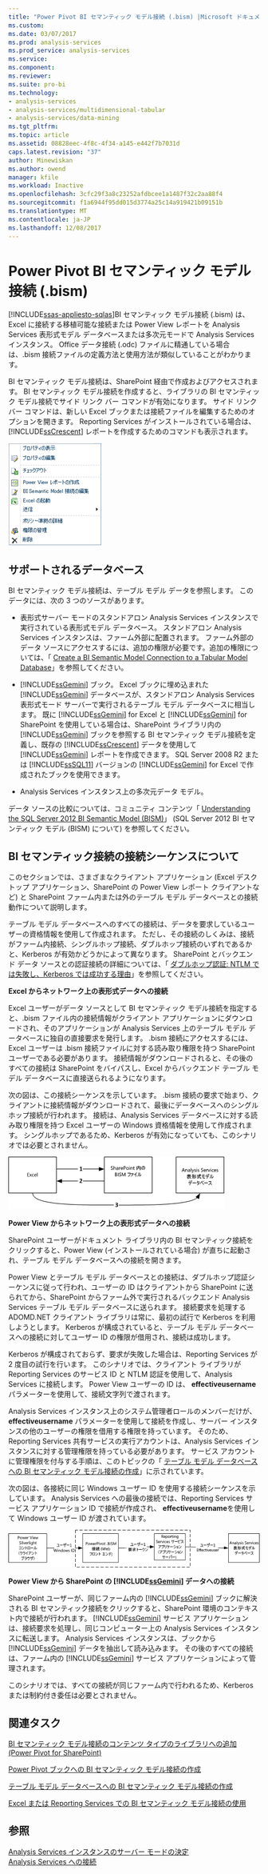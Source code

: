 ```yaml
---
title: "Power Pivot BI セマンティック モデル接続 (.bism) |Microsoft ドキュメント"
ms.custom: 
ms.date: 03/07/2017
ms.prod: analysis-services
ms.prod_service: analysis-services
ms.service: 
ms.component: 
ms.reviewer: 
ms.suite: pro-bi
ms.technology:
- analysis-services
- analysis-services/multidimensional-tabular
- analysis-services/data-mining
ms.tgt_pltfrm: 
ms.topic: article
ms.assetid: 08828eec-4f8c-4f34-a145-e442f7b7031d
caps.latest.revision: "37"
author: Minewiskan
ms.author: owend
manager: kfile
ms.workload: Inactive
ms.openlocfilehash: 3cfc29f3a8c23252afdbcee1a1487f32c2aa88f4
ms.sourcegitcommit: f1a6944f95dd015d3774a25c14a919421b09151b
ms.translationtype: MT
ms.contentlocale: ja-JP
ms.lasthandoff: 12/08/2017
---
```

# <a name="power-pivot-bi-semantic-model-connection-bism"></a>Power Pivot BI セマンティック モデル接続 (.bism)
[!INCLUDE[ssas-appliesto-sqlas](../../includes/ssas-appliesto-sqlas.md)]BI セマンティック モデル接続 (.bism) は、Excel に接続する移植可能な接続または Power View レポートを Analysis Services 表形式モデル データベースまたは多次元モードで Analysis Services インスタンス。 Office データ接続 (.odc) ファイルに精通している場合は、.bism 接続ファイルの定義方法と使用方法が類似していることがわかります。  
  
 BI セマンティック モデル接続は、SharePoint 経由で作成およびアクセスされます。 BI セマンティック モデル接続を作成すると、ライブラリの BI セマンティック モデル接続でサイド リンク バー コマンドが有効になります。 サイド リンク バー コマンドは、新しい Excel ブックまたは接続ファイルを編集するためのオプションを開きます。 Reporting Services がインストールされている場合は、 [!INCLUDE[ssCrescent](../../includes/sscrescent-md.md)] レポートを作成するためのコマンドも表示されます。  
  
 ![スクリーン ショットの BISM サイド リンク バー コマンド](../../analysis-services/power-pivot-sharepoint/media/ssas-bism-quicklaunch.gif "スクリーン ショットの BISM サイド リンク バー コマンド")  
  
##  <a name="bkmk_prereq"></a> サポートされるデータベース  
 BI セマンティック モデル接続は、テーブル モデル データを参照します。 このデータには、次の 3 つのソースがあります。  
  
-   表形式サーバー モードのスタンドアロン Analysis Services インスタンスで実行されている表形式モデル データベース。 スタンドアロン Analysis Services インスタンスは、ファーム外部に配置されます。 ファーム外部のデータ ソースにアクセスするには、追加の権限が必要です。追加の権限については、「 [Create a BI Semantic Model Connection to a Tabular Model Database](../../analysis-services/power-pivot-sharepoint/create-a-bi-semantic-model-connection-to-a-tabular-model-database.md)」を参照してください。  
  
-   [!INCLUDE[ssGemini](../../includes/ssgemini-md.md)] ブック。 Excel ブックに埋め込まれた [!INCLUDE[ssGemini](../../includes/ssgemini-md.md)] データベースが、スタンドアロン Analysis Services 表形式モード サーバーで実行されるテーブル モデル データベースに相当します。 既に [!INCLUDE[ssGemini](../../includes/ssgemini-md.md)] for Excel と [!INCLUDE[ssGemini](../../includes/ssgemini-md.md)] for SharePoint を使用している場合は、SharePoint ライブラリ内の [!INCLUDE[ssGemini](../../includes/ssgemini-md.md)] ブックを参照する BI セマンティック モデル接続を定義し、既存の [!INCLUDE[ssCrescent](../../includes/sscrescent-md.md)] データを使用して [!INCLUDE[ssGemini](../../includes/ssgemini-md.md)] レポートを作成できます。  SQL Server 2008 R2 または [!INCLUDE[ssSQL11](../../includes/sssql11-md.md)] バージョンの [!INCLUDE[ssGemini](../../includes/ssgemini-md.md)] for Excel で作成されたブックを使用できます。  
  
-   Analysis Services インスタンス上の多次元データ モデル。  
  
 データ ソースの比較については、コミュニティ コンテンツ「 [Understanding the SQL Server 2012 BI Semantic Model (BISM)](http://www.mssqltips.com/sqlservertip/2818/understanding-the-sql-server-2012-bi-semantic-model-bism/)」 (SQL Server 2012 BI セマンティック モデル (BISM) について) を参照してください。  
  
## <a name="understanding-the-connection-sequence-for-bi-semantic-connections"></a>BI セマンティック接続の接続シーケンスについて  
 このセクションでは、さまざまなクライアント アプリケーション (Excel デスクトップ アプリケーション、SharePoint の Power View レポート クライアントなど) と SharePoint ファーム内または外のテーブル モデル データベースとの接続動作について説明します。  
  
 テーブル モデル データベースへのすべての接続は、データを要求しているユーザーの資格情報を使用して作成されます。 ただし、その接続のしくみは、接続がファーム内接続、シングルホップ接続、ダブルホップ接続のいずれであるかと、Kerberos が有効かどうかによって異なります。 SharePoint とバックエンド データ ソースとの認証接続の詳細については、「 [ダブルホップ認証: NTLM では失敗し、Kerberos では成功する理由](http://go.microsoft.com/fwlink/?LinkId=237137)」を参照してください。  
  
 **Excel からネットワーク上の表形式データへの接続**  
  
 Excel ユーザーがデータ ソースとして BI セマンティック モデル接続を指定すると、.bism ファイル内の接続情報がクライアント アプリケーションにダウンロードされ、そのアプリケーションが Analysis Services 上のテーブル モデル データベースに独自の直接要求を発行します。 .bism 接続にアクセスするには、Excel ユーザーは .bism 接続ファイルに対する読み取り権限を持つ SharePoint ユーザーである必要があります。 接続情報がダウンロードされると、その後のすべての接続は SharePoint をバイパスし、Excel からバックエンド テーブル モデル データベースに直接送られるようになります。  
  
 次の図は、この接続シーケンスを示しています。 .bism 接続の要求で始まり、クライアントに接続情報がダウンロードされて、最後にデータベースへのシングルホップ接続が行われます。 接続は、Analysis Services データベースに対する読み取り権限を持つ Excel ユーザーの Windows 資格情報を使用して作成されます。 シングルホップであるため、Kerberos が有効になっていても、このシナリオでは必要とされません。  
  
 ![Excel からテーブル モデル データベースへの接続](../../analysis-services/power-pivot-sharepoint/media/ssas-powerpivotbismconnection-1.gif "Excel からテーブル モデル データベースへの接続")  
  
 **Power View からネットワーク上の表形式データへの接続**  
  
 SharePoint ユーザーがドキュメント ライブラリ内の BI セマンティック接続をクリックすると、Power View (インストールされている場合) が直ちに起動され、テーブル モデル データベースへの接続を開きます。  
  
 Power View とテーブル モデル データベースとの接続は、ダブルホップ認証シーケンスに従って行われ、ユーザーの ID はクライアントから SharePoint に送られてから、SharePoint からファーム外で実行されるバックエンド Analysis Services テーブル モデル データベースに送られます。 接続要求を処理する ADOMD.NET クライアント ライブラリは常に、最初の試行で Kerberos を利用しようとします。 Kerberos が構成されていると、テーブル モデル データベースへの接続に対してユーザー ID の権限が借用され、接続は成功します。  
  
 Kerberos が構成されておらず、要求が失敗した場合は、Reporting Services が 2 度目の試行を行います。 このシナリオでは、クライアント ライブラリが Reporting Services のサービス ID と NTLM 認証を使用して、Analysis Services に接続します。 Power View ユーザーの ID は、 **effectiveusername** パラメーターを使用して、接続文字列で渡されます。  
  
 Analysis Services インスタンス上のシステム管理者ロールのメンバーだけが、 **effectiveusername** パラメーターを使用して接続を作成し、サーバー インスタンスの他のユーザーの権限を借用する権限を持っています。 そのため、Reporting Services 共有サービスの実行アカウントは、Analysis Services インスタンスに対する管理権限を持っている必要があります。  サービス アカウントに管理権限を付与する手順は、このトピックの「 [テーブル モデル データベースへの BI セマンティック モデル接続の作成](../../analysis-services/power-pivot-sharepoint/create-a-bi-semantic-model-connection-to-a-tabular-model-database.md)」に示されています。  
  
 次の図は、各接続に同じ Windows ユーザー ID を使用する接続シーケンスを示しています。 Analysis Services への最後の接続では、Reporting Services サービス アプリケーション ID で接続が作成され、 **effectiveusername**を使用して Windows ユーザー ID が渡されています。  
  
 ![表形式 db に対する借用の接続](../../analysis-services/power-pivot-sharepoint/media/ssas-powerpivotbismconnection-2.gif "表形式 db に対する借用の接続")  
  
 **Power View から SharePoint の [!INCLUDE[ssGemini](../../includes/ssgemini-md.md)] データへの接続**  
  
 SharePoint ユーザーが、同じファーム内の [!INCLUDE[ssGemini](../../includes/ssgemini-md.md)] ブックに解決される BI セマンティック接続をクリックすると、SharePoint 環境のコンテキスト内で接続が行われます。 [!INCLUDE[ssGemini](../../includes/ssgemini-md.md)] サービス アプリケーションは、接続要求を処理し、同じコンピューター上の Analysis Services インスタンスに転送します。 Analysis Services インスタンスは、ブックから [!INCLUDE[ssGemini](../../includes/ssgemini-md.md)] データを抽出して読み込みます。 その後のすべての接続は、ファーム内の [!INCLUDE[ssGemini](../../includes/ssgemini-md.md)] サービス アプリケーションによって管理されます。  
  
 このシナリオでは、すべての接続が同じファーム内で行われるため、Kerberos または制約付き委任は必要とされません。  
  
##  <a name="bkmk_rel"></a> 関連タスク  
 [BI セマンティック モデル接続のコンテンツ タイプのライブラリへの追加 (Power Pivot for SharePoint)](../../analysis-services/power-pivot-sharepoint/add-bi-semantic-model-connection-content-type-to-library.md)  
  
 [Power Pivot ブックへの BI セマンティック モデル接続の作成](../../analysis-services/power-pivot-sharepoint/create-a-bi-semantic-model-connection-to-a-power-pivot-workbook.md)  
  
 [テーブル モデル データベースへの BI セマンティック モデル接続の作成](../../analysis-services/power-pivot-sharepoint/create-a-bi-semantic-model-connection-to-a-tabular-model-database.md)  
  
 [Excel または Reporting Services での BI セマンティック モデル接続の使用](../../analysis-services/power-pivot-sharepoint/use-a-bi-semantic-model-connection-in-excel-or-reporting-services.md)  
  
## <a name="see-also"></a>参照  
 [Analysis Services インスタンスのサーバー モードの決定](../../analysis-services/instances/determine-the-server-mode-of-an-analysis-services-instance.md)   
 [Analysis Services への接続](../../analysis-services/instances/connect-to-analysis-services.md)  
  
  
